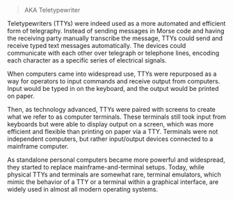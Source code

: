 > AKA Teletypewriter

Teletypewriters (TTYs) were indeed used as a more automated and efficient form of telegraphy. Instead of sending messages in Morse code and having the receiving party manually transcribe the message, TTYs could send and receive typed text messages automatically. The devices could communicate with each other over telegraph or telephone lines, encoding each character as a specific series of electrical signals.

When computers came into widespread use, TTYs were repurposed as a way for operators to input commands and receive output from computers. Input would be typed in on the keyboard, and the output would be printed on paper.

Then, as technology advanced, TTYs were paired with screens to create what we refer to as computer terminals. These terminals still took input from keyboards but were able to display output on a screen, which was more efficient and flexible than printing on paper via a TTY. Terminals were not independent computers, but rather input/output devices connected to a mainframe computer.

As standalone personal computers became more powerful and widespread, they started to replace mainframe-and-terminal setups. Today, while physical TTYs and terminals are somewhat rare, terminal emulators, which mimic the behavior of a TTY or a terminal within a graphical interface, are widely used in almost all modern operating systems.